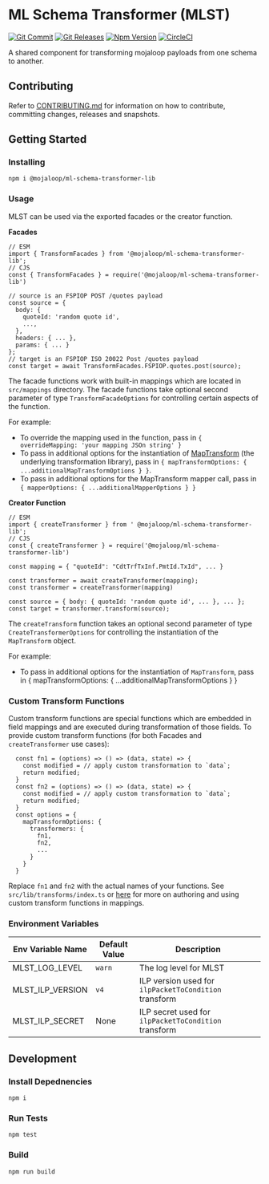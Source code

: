 # ML Schema Transformer (MLST)

[![Git Commit](https://img.shields.io/github/last-commit/mojaloop/ml-schema-transformer-lib.svg?style=flat)](https://github.com/mojaloop/ml-schema-transformer-lib/commits/master)
[![Git Releases](https://img.shields.io/github/release/mojaloop/ml-schema-transformer-lib.svg?style=flat)](https://github.com/mojaloop/ml-schema-transformer-lib/releases)
[![Npm Version](https://img.shields.io/npm/v/@mojaloop/ml-schema-transformer-lib.svg?style=flat)](https://www.npmjs.com/package/@mojaloop/ml-schema-transformer-lib)
[![CircleCI](https://circleci.com/gh/mojaloop/ml-schema-transformer-lib.svg?style=svg)](https://circleci.com/gh/mojaloop/ml-schema-transformer-lib)

A shared component for transforming mojaloop payloads from one schema to another.

## Contributing

Refer to [CONTRIBUTING.md](./CONTRIBUTING.md) for information on how to contribute, committing changes, releases and snapshots.

## Getting Started

### Installing

```
npm i @mojaloop/ml-schema-transformer-lib
```

### Usage

MLST can be used via the exported facades or the creator function.

**Facades**

```
// ESM
import { TransformFacades } from '@mojaloop/ml-schema-transformer-lib';
// CJS
const { TransformFacades } = require('@mojaloop/ml-schema-transformer-lib')

// source is an FSPIOP POST /quotes payload 
const source = {
  body: {
    quoteId: 'random quote id',
    ...,
  },
  headers: { ... },
  params: { ... }
};
// target is an FSPIOP ISO 20022 Post /quotes payload
const target = await TransformFacades.FSPIOP.quotes.post(source);
```
The facade functions work with built-in mappings which are located in `src/mappings` directory.
The facade functions take optional second parameter of type `TransformFacadeOptions` for controlling certain aspects of the function.

For example:
 - To override the mapping used in the function, pass in `{ overrideMapping: 'your mapping JSOn string' }`
 - To pass in additional options for the instantiation of [MapTransform](https://github.com/integreat-io/map-transform) (the underlying transformation library), pass in `{ mapTransformOptions: { ...additionalMapTransformOptions } }`.
 - To pass in additional options for the MapTransform mapper call, pass in `{ mapperOptions: { ...additionalMapperOptions } }`

**Creator Function**

```
// ESM
import { createTransformer } from ' @mojaloop/ml-schema-transformer-lib';
// CJS
const { createTransformer } = require('@mojaloop/ml-schema-transformer-lib')

const mapping = { "quoteId": "CdtTrfTxInf.PmtId.TxId", ... }

const transformer = await createTransformer(mapping);
const transformer = createTransformer(mapping)

const source = { body: { quoteId: 'random quote id', ... }, ... };
const target = transformer.transform(source);
```

The `createTransform` function takes an optional second parameter of type `CreateTransformerOptions` for controlling the instantiation of the `MapTransform` object.

For example:
- To pass in additional options for the instantiation of `MapTransform`, pass in { mapTransformOptions: { ...additionalMapTransformOptions } } 

### Custom Transform Functions

Custom transform functions are special functions which are embedded in field mappings and are executed during transformation of those fields. 
To provide custom transform functions (for both Facades and `createTransformer` use cases):

```
  const fn1 = (options) => () => (data, state) => {
    const modified = // apply custom transformation to `data`;
    return modified;
  }
  const fn2 = (options) => () => (data, state) => {
    const modified = // apply custom transformation to `data`;
    return modified;
  }
  const options = { 
    mapTransformOptions: {
      transformers: {  
        fn1,
        fn2,
        ...
      }
    } 
  }
```

Replace `fn1` and `fn2` with the actual names of your functions. See `src/lib/transforms/index.ts` or [here](https://github.com/integreat-io/map-transform?tab=readme-ov-file#operations) for more on authoring and using custom transform functions in mappings.

### Environment Variables
| Env Variable Name           | Default Value | Description                                          | 
|-----------------------------|---------------|------------------------------------------------------|
| MLST_LOG_LEVEL              | `warn`        | The log level for MLST                               |
| MLST_ILP_VERSION            | `v4`          | ILP version used for `ilpPacketToCondition` transform  |
| MLST_ILP_SECRET             |  None         | ILP secret used for `ilpPacketToCondition` transform   |


## Development

### Install Depednencies

```
npm i
```

### Run Tests
```
npm test
```

### Build
```
npm run build
```
